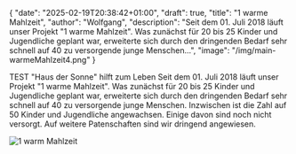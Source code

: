 {
    "date": "2025-02-19T20:38:42+01:00",
    "draft": true,
    "title": "1 warme Mahlzeit",
    "author": "Wolfgang",
    "description": "Seit dem 01. Juli 2018 läuft unser Projekt \"1 warme Mahlzeit\". Was zunächst für 20 bis 25 Kinder und Jugendliche geplant war, erweiterte sich durch den dringenden Bedarf sehr schnell auf 40 zu versorgende junge Menschen...",
    "image": "/img/main-warmeMahlzeit4.png"
}

TEST
"Haus der Sonne" hilft zum Leben
Seit dem 01. Juli 2018 läuft unser Projekt "1 warme Mahlzeit". Was zunächst für 20 bis 25 Kinder und Jugendliche geplant war, erweiterte sich durch den dringenden Bedarf sehr schnell auf 40 zu versorgende junge Menschen. Inzwischen ist die Zahl auf 50 Kinder und Jugendliche angewachsen. Einige davon sind noch nicht versorgt. Auf weitere Patenschaften sind wir dringend angewiesen.

![1 warm Mahlzeit](/img/whatwedo/1warmeMahlzeit_text1.jpeg)